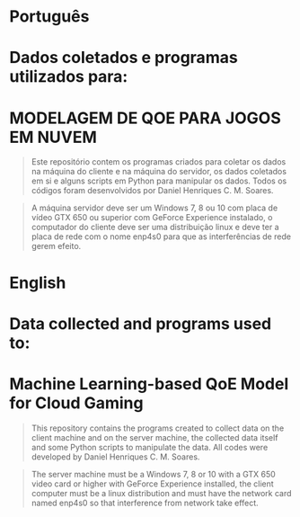 # Português
# Dados coletados e programas utilizados para:
# MODELAGEM DE QOE PARA JOGOS EM NUVEM

>Este repositório contem os programas criados para coletar os dados na máquina do cliente e na máquina do servidor, 
os dados coletados em si e alguns scripts em Python para manipular os dados. Todos os códigos foram desenvolvidos
por Daniel Henriques C. M. Soares.

>A máquina servidor deve ser um Windows 7, 8 ou 10 com placa de vídeo GTX 650 ou superior com GeForce Experience instalado, o computador do cliente deve ser uma distribuição linux e deve ter a placa de rede com o nome enp4s0 para que as interferências de rede gerem efeito.



# English
# Data collected and programs used to:
# Machine Learning-based QoE Model for Cloud Gaming

>This repository contains the programs created to collect data on the client machine and on the server machine,
the collected data itself and some Python scripts to manipulate the data. All codes were developed
by Daniel Henriques C. M. Soares.

>The server machine must be a Windows 7, 8 or 10 with a GTX 650 video card or higher with GeForce Experience installed, 
the client computer must be a linux distribution and must have the network card named enp4s0 so that interference from network take effect.
